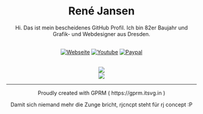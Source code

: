 <h1 align="center">René Jansen</h1>
<p align="center">Hi. Das ist mein bescheidenes GitHub Profil. Ich bin 82er Baujahr und Grafik- und Webdesigner aus Dresden.</p><br/>
<div align="center">
<a href="https://www.fwkart.de/star-citizen-free-fly-kostenlos-testen-spielen/" target="_blank"><img src=https://img.shields.io/badge/webseite-%23ff008b.svg?&style=for-the-badge&logo=internetexplorer&logoColor=white alt=Webseite /></a>  
<a href="https://www.youtube.com/@fatcatgg" target="_blank"><img src=https://img.shields.io/badge/youtube-%23EE4831.svg?&style=for-the-badge&logo=youtube&logoColor=white alt=Youtube /></a>  
<a href="https://paypal.me/fwkart" target="_blank"><img src=https://img.shields.io/badge/donate%20paypal-%23007ec6.svg?&style=for-the-badge&logo=paypal&logoColor=white alt=Paypal /></a>
</div>  
<br/>

<div align="center">
  
![](https://github-readme-stats.vercel.app/api?username=rjcncpt&theme=synthwave&hide_border=true&include_all_commits=true&count_private=false)<br/>
![](https://github-readme-streak-stats.herokuapp.com/?user=rjcncpt&theme=synthwave&hide_border=true)

</div>

----
<div align="center">Proudly created with GPRM ( https://gprm.itsvg.in )</div>
<p align="center">Damit sich niemand mehr die Zunge bricht, rjcncpt steht für rj concept :P</p>

